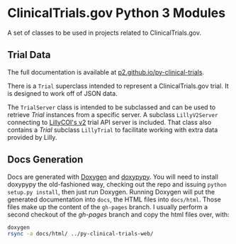 ClinicalTrials.gov Python 3 Modules
===================================

A set of classes to be used in projects related to ClinicalTrials.gov.


Trial Data
----------

The full documentation is available at [p2.github.io/py-clinical-trials][docs].

There is a `Trial` superclass intended to represent a ClinicalTrials.gov trial.
It is designed to work off of JSON data.

The `TrialServer` class is intended to be subclassed and can be used to retrieve _Trial_ instances from a specific server.
A subclass `LillyV2Server` connecting to [LillyCOI's v2][lillycoi] trial API server is included.
That class also contains a _Trial_ subclass `LillyTrial` to facilitate working with extra data provided by Lilly.


Docs Generation
---------------

Docs are generated with [Doxygen][] and [doxypypy][].
You will need to install doxypypy the old-fashioned way, checking out the repo and issuing `python setup.py install`, then just run Doxygen.
Running Doxygen will put the generated documentation into `docs`, the HTML files into `docs/html`.
Those files make up the content of the `gh-pages` branch.
I usually perform a second checkout of the _gh-pages_ branch and copy the html files over, with:

```sh
doxygen
rsync -a docs/html/ ../py-clinical-trials-web/
```


[docs]: https://p2.github.io/py-clinical-trials
[lillycoi]: https://developer.lillycoi.com
[doxygen]: http://www.stack.nl/~dimitri/doxygen
[doxypypy]: https://github.com/Feneric/doxypypy
